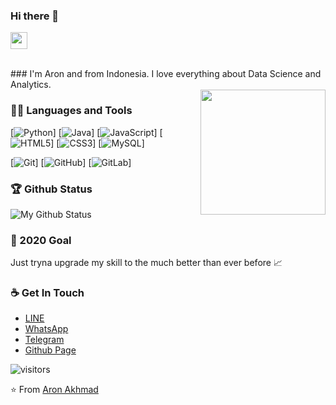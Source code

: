 ### Hi there 👋

<p align="left">
  <img src="https://user-images.githubusercontent.com/5679180/79618120-0daffb80-80be-11ea-819e-d2b0fa904d07.gif" width="27px">
</p>
<br>
### I'm Aron and from Indonesia. I love everything about Data Science and Analytics.
<br>
<img align='right' src='https://user-images.githubusercontent.com/5713670/87202985-820dcb80-c2b6-11ea-9f56-7ec461c497c3.gif' width='200"'>

### 👨‍💻 Languages and Tools
[![Python](https://img.shields.io/badge/-Python-black?style=flat&logo=python)]
[![Java](https://img.shields.io/badge/Java-orange?style=flat&logo=java&logoColor=white)]
[![JavaScript](https://img.shields.io/badge/-JavaScript-black?style=flat&logo=javascript)]
[![HTML5](https://img.shields.io/badge/-HTML5-E34F26?style=flat&logo=html5&logoColor=white)]
[![CSS3](https://img.shields.io/badge/-CSS3-1572B6?style=flat&logo=css3)]
[![MySQL](https://img.shields.io/badge/-MySQL-black?style=flat&logo=mysql&link=https://github.com/hritik5102)]

[![Git](https://img.shields.io/badge/-Git-black?style=flat&logo=git&link=https://github.com/hritik5102)]
[![GitHub](https://img.shields.io/badge/-GitHub-181717?style=flat&logo=github&link=https://github.com/hritik5102)]
[![GitLab](https://img.shields.io/badge/-GitLab-FCA121?style=flat&logo=gitlab&link=https://github.com/hritik5102)]


### 🏆 Github Status
![My Github Status](https://github-readme-stats.vercel.app/api?username=aronakhmad&show_icons=true&hide_border=true)


### 🔭 2020 Goal
Just tryna upgrade my skill to the much better than ever before 📈


### ☕ Get In Touch
- [LINE](https://line.me/ti/p/dq7Q3Civme)
- [WhatsApp](https://bit.ly/36wFuiY)
- [Telegram](https://telegram.me/aronakhmad)
- [Github Page](https://aronakhmad.github.io)

![visitors](https://visitor-badge.glitch.me/badge?page_id=aronakhmad.aronakhmad)

⭐️ From [Aron Akhmad](https://github.com/aronakhmad)

